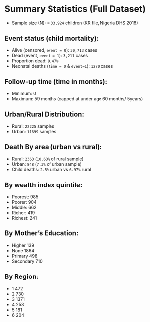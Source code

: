 # Summary Statistics (Full Dataset)

* Sample size (N): = `33,924` children (KR file, Nigeria DHS 2018)

## Event status (child mortality):

* Alive (censored, `event = 0`): `30,713` cases
* Dead (event, `event = 1`): `3,211` cases
* Proportion dead: `9.47%`
* Neonatal deaths (`time = 0` & `event=1`): `1270` cases

## Follow-up time (time in months):
* Minimum: 0
* Maximum: 59 months (capped at under age 60 months/ 5years)

## Urban/Rural Distribution:
* Rural: `22225` samples
* Urban: `11699` samples

## Death By area (urban vs rural):
* Rural: `2363` (`10.63%` of rural sample)
* Urban: `848` (`7.3%` of urban sample)
* Child deaths: `2.5%` urban vs `6.97%` rural
 

## By wealth index quintile:
* Poorest: 985
* Poorer: 904
* Middle: 662
* Richer: 419
* Richest: 241

## By Mother’s Education:
* Higher        139
* None         1864
* Primary       498
* Secondary     710

## By Region:
* 1     472
* 2     730
* 3    1371
* 4     253
* 5     181
* 6     204
